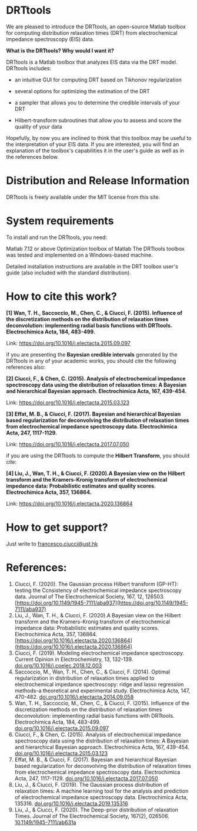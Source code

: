 # DRTtools

We are pleased to introduce the DRTtools, an open-source Matlab toolbox for computing distribution relaxation times (DRT) from electrochemical impedance spectroscopy (EIS) data. 

**What is the DRTtools? Why would I want it?**

DRTtools is a Matlab toolbox that analyzes EIS data via the DRT model. DRTtools includes:

- an intuitive GUI for computing DRT based on Tikhonov regularization

- several options for optimizing the estimation of the DRT

- a sampler that allows you to determine the credible intervals of your DRT

- Hilbert-transform subroutines that allow you to assess and score the quality of your data

Hopefully, by now you are inclined to think that this toolbox may be useful to the interpretation of your EIS data. If you are interested, you will find an explanation of the toolbox's capabilities it in the user's guide as well as in the references below.

# **Distribution and Release Information**

DRTtools is freely available under the MIT license from this site.

# **System requirements**

To install and run the DRTtools, you need:

Matlab 7.12 or above
Optimization toolbox of Matlab
The DRTtools toolbox was tested and implemented on a Windows-based machine. 

Detailed installation instructions are available in the DRT toolbox user's guide (also included with the standard distribution).

# **How to cite this work?**

**[1] Wan, T. H., Saccoccio, M., Chen, C., & Ciucci, F. (2015). Influence of the discretization methods on the distribution of relaxation times deconvolution: implementing radial basis functions with DRTtools. Electrochimica Acta, 184, 483-499.**

Link: https://doi.org/10.1016/j.electacta.2015.09.097

if you are presenting the **Bayesian credible intervals** generated by the DRTtools in any of your academic works, you should cite the following references also:

**[2] Ciucci, F., & Chen, C. (2015). Analysis of electrochemical impedance spectroscopy data using the distribution of relaxation times: A Bayesian and hierarchical Bayesian approach. Electrochimica Acta, 167, 439-454.**

Link: https://doi.org/10.1016/j.electacta.2015.03.123

**[3] Effat, M. B., & Ciucci, F. (2017). Bayesian and hierarchical Bayesian based regularization for deconvolving the distribution of relaxation times from electrochemical impedance spectroscopy data. Electrochimica Acta, 247, 1117-1129.**

Link: https://doi.org/10.1016/j.electacta.2017.07.050

if you are using the DRTtools to compute the **Hilbert Transform**, you should cite:

**[4] Liu, J., Wan, T. H., & Ciucci, F. (2020).A Bayesian view on the Hilbert transform and the Kramers-Kronig transform of electrochemical impedance data: Probabilistic estimates and quality scores. Electrochimica Acta, 357, 136864.**

Link: https://doi.org/10.1016/j.electacta.2020.136864

# **How to get support?**

Just write to francesco.ciucci@ust.hk

# References:
1. Ciucci, F. (2020). The Gaussian process Hilbert transform (GP-HT): testing the Ccnsistency of electrochemical impedance spectroscopy data. Journal of The Electrochemical Society, 167, 12, 126503. [https://doi.org/10.1149/1945-7111/aba937](https://doi.org/10.1149/1945-7111/aba937)
2. Liu, J., Wan, T. H., & Ciucci, F. (2020).A Bayesian view on the Hilbert transform and the Kramers-Kronig transform of electrochemical impedance data: Probabilistic estimates and quality scores. Electrochimica Acta, 357, 136864. [https://doi.org/10.1016/j.electacta.2020.136864](https://doi.org/10.1016/j.electacta.2020.136864)
3. Ciucci, F. (2019). Modeling electrochemical impedance spectroscopy. Current Opinion in Electrochemistry, 13, 132-139. [doi.org/10.1016/j.coelec.2018.12.003](https://doi.org/10.1016/j.coelec.2018.12.003)
4. Saccoccio, M., Wan, T. H., Chen, C., & Ciucci, F. (2014). Optimal regularization in distribution of relaxation times applied to electrochemical impedance spectroscopy: ridge and lasso regression methods-a theoretical and experimental study. Electrochimica Acta, 147, 470-482. [doi.org/10.1016/j.electacta.2014.09.058](https://doi.org/10.1016/j.electacta.2014.09.058)
5. Wan, T. H., Saccoccio, M., Chen, C., & Ciucci, F. (2015). Influence of the discretization methods on the distribution of relaxation times deconvolution: implementing radial basis functions with DRTtools. Electrochimica Acta, 184, 483-499. [doi.org/10.1016/j.electacta.2015.09.097](https://doi.org/10.1016/j.electacta.2015.09.097)
6. Ciucci, F., & Chen, C. (2015). Analysis of electrochemical impedance spectroscopy data using the distribution of relaxation times: A Bayesian and hierarchical Bayesian approach. Electrochimica Acta, 167, 439-454. [doi.org/10.1016/j.electacta.2015.03.123](https://doi.org/10.1016/j.electacta.2015.03.123)
7. Effat, M. B., & Ciucci, F. (2017). Bayesian and hierarchical Bayesian based regularization for deconvolving the distribution of relaxation times from electrochemical impedance spectroscopy data. Electrochimica Acta, 247, 1117-1129. [doi.org/10.1016/j.electacta.2017.07.050](https://doi.org/10.1016/j.electacta.2017.07.050)
8. Liu, J., & Ciucci, F. (2019). The Gaussian process distribution of relaxation times: A machine learning tool for the analysis and prediction of electrochemical impedance spectroscopy data. Electrochimica Acta, 135316. [doi.org/10.1016/j.electacta.2019.135316](https://doi.org/10.1016/j.electacta.2019.135316)
9. Liu, J., & Ciucci, F. (2020). The Deep-prior distribution of relaxation Times. Journal of The Electrochemical Society, 167(2), 026506. [10.1149/1945-7111/ab631a](https://iopscience.iop.org/article/10.1149/1945-7111/ab631a/meta)
